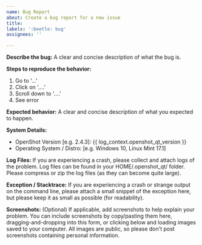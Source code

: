 ```yaml
---
name: Bug Report
about: Create a bug report for a new issue
title:
labels: ':beetle: bug'
assignees: ''

---
```

<!-- Please verify this bug has not already been reported: https://github.com/OpenShot/openshot-qt/issues -->

**Describe the bug:**
A clear and concise description of what the bug is.

**Steps to reproduce the behavior:**
1. Go to '...'
2. Click on '....'
3. Scroll down to '....'
4. See error

**Expected behavior:**
A clear and concise description of what you expected to happen.

**System Details:**
- OpenShot Version [e.g. 2.4.3]: {{ log_context.openshot_qt_version }}
- Operating System / Distro: [e.g. Windows 10, Linux Mint 17.1]

**Log Files:**
If you are experiencing a crash, please collect and attach logs of the problem.
Log files can be found in your HOME/.openshot_qt/ folder. Please compress or zip
the log files (as they can become quite large).

**Exception / Stacktrace:**
If you are experiencing a crash or strange output on the command line, please
attach a small snippet of the exception here, but please keep it as small as
possible (for readability).

**Screenshots:** (Optional)
If applicable, add screenshots to help explain your problem. You can include screenshots by
copy/pasting them here, dragging-and-dropping into this form, or clicking below and loading
images saved to your computer. All images are public, so please don't post screenshots
containing personal information.
